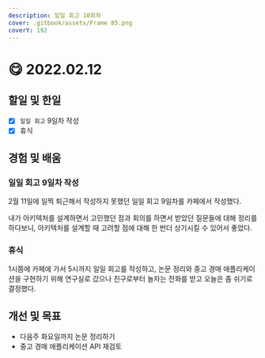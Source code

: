 ```yaml
---
description: 일일 회고 10회차
cover: .gitbook/assets/Frame 85.png
coverY: 192
---
```


# 😋 2022.02.12

## 할일 및 한일

* [x] `일일 회고` 9일차 작성
* [x] 휴식

## 경험 및 배움

### 일일 회고 9일차 작성

2월 11일에 일찍 퇴근해서 작성하지 못했던 일일 회고 9일차를 카페에서 작성했다.

내가 아키텍처를 설계하면서 고민했던 점과 회의를 하면서 받았던 질문들에 대해 정리를 하다보니, 아키텍처를 설계할 때 고려할 점에 대해 한 번더 상기시킬 수 있어서 좋았다.

### 휴식

1시쯤에 카페에 가서 5시까지 일일 회고를 작성하고, 논문 정리와 중고 경매 애플리케이션을 구현하기 위해 연구실로 갔으나 친구로부터 놀자는 전화를 받고 오늘은 좀 쉬기로 결정했다.

## 개선 및 목표

* 다음주 화요일까지 논문 정리하기
* 중고 경매 애플리케이션 API 재검토
